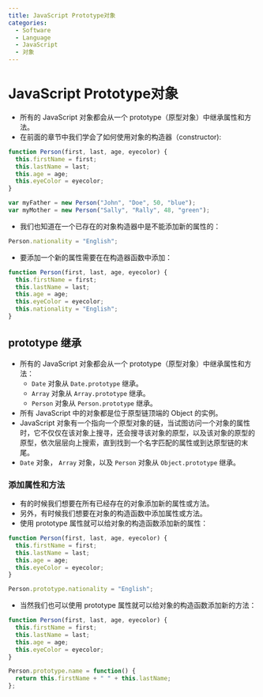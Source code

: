 ```yaml
---
title: JavaScript Prototype对象
categories:
  - Software
  - Language
  - JavaScript
  - 对象
---
```

# JavaScript Prototype对象

- 所有的 JavaScript 对象都会从一个 prototype（原型对象）中继承属性和方法。
- 在前面的章节中我们学会了如何使用对象的构造器（constructor):

```js
function Person(first, last, age, eyecolor) {
  this.firstName = first;
  this.lastName = last;
  this.age = age;
  this.eyeColor = eyecolor;
}

var myFather = new Person("John", "Doe", 50, "blue");
var myMother = new Person("Sally", "Rally", 48, "green");
```

- 我们也知道在一个已存在的对象构造器中是不能添加新的属性的：

```js
Person.nationality = "English";
```

- 要添加一个新的属性需要在在构造器函数中添加：

```js
function Person(first, last, age, eyecolor) {
  this.firstName = first;
  this.lastName = last;
  this.age = age;
  this.eyeColor = eyecolor;
  this.nationality = "English";
}
```

## prototype 继承

- 所有的 JavaScript 对象都会从一个 prototype（原型对象）中继承属性和方法：
    - `Date` 对象从 `Date.prototype` 继承。
    - `Array` 对象从 `Array.prototype` 继承。
    - `Person` 对象从 `Person.prototype` 继承。
- 所有 JavaScript 中的对象都是位于原型链顶端的 Object 的实例。
- JavaScript 对象有一个指向一个原型对象的链，当试图访问一个对象的属性时，它不仅仅在该对象上搜寻，还会搜寻该对象的原型，以及该对象的原型的原型，依次层层向上搜索，直到找到一个名字匹配的属性或到达原型链的末尾。
- `Date` 对象， `Array` 对象，以及 `Person` 对象从 `Object.prototype` 继承。

### 添加属性和方法

- 有的时候我们想要在所有已经存在的对象添加新的属性或方法。
- 另外，有时候我们想要在对象的构造函数中添加属性或方法。
- 使用 prototype 属性就可以给对象的构造函数添加新的属性：

```js
function Person(first, last, age, eyecolor) {
  this.firstName = first;
  this.lastName = last;
  this.age = age;
  this.eyeColor = eyecolor;
}

Person.prototype.nationality = "English";
```

- 当然我们也可以使用 prototype 属性就可以给对象的构造函数添加新的方法：

```js
function Person(first, last, age, eyecolor) {
  this.firstName = first;
  this.lastName = last;
  this.age = age;
  this.eyeColor = eyecolor;
}

Person.prototype.name = function() {
  return this.firstName + " " + this.lastName;
};
```

